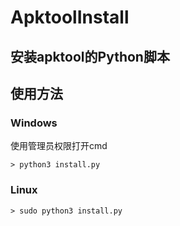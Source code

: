 ApktoolInstall
==============

## 安装apktool的Python脚本

## 使用方法

### Windows

使用管理员权限打开cmd

```shell
> python3 install.py
```

### Linux

```shell
> sudo python3 install.py

```